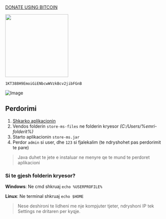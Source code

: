 <a href="https://blockchain.info/payment_request?address=1KT388H9EmoiGiENbcwWVzkBcv2jibFGnB&amount_local=10&currency=EUR&nosavecurrency=true&message=store-ms">DONATE USING BITCOIN</a>

<img src="http://i.imgur.com/iNvVh8M.png" width="200">

`1KT388H9EmoiGiENbcwWVzkBcv2jibFGnB` 

![Image](http://i.imgur.com/rhffLep.png)

## Perdorimi
1. [Shkarko aplikacionin](https://github.com/urankajtazaj/store-ms/releases/download/v1.0.1/store-ms.zip)
2. Vendos folderin `store-ms-files` ne folderin kryesor *(C:/Users/%emri-folderit%)*
3. Starto aplikacionin `store-ms.jar`
4. Perdor `admin` si user, dhe `123` si fjalekalim (te ndryshohet pas perdorimit te pare)

> Java duhet te jete e instaluar ne menyre qe te mund te perdoret aplikacioni

### Si te gjesh folderin kryesor?
**Windows**:
Ne cmd shkruaj `echo %USERPROFILE%`

**Linux**:
Ne terminal shkruaj `echo $HOME`


> Nese deshironi te lidheni me nje kompjuter tjeter, ndryshoni IP tek Settings ne dritaren per kyqje.
